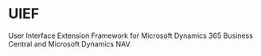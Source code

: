 # UIEF
User Interface Extension Framework for Microsoft Dynamics 365 Business Central and Microsoft Dynamics NAV
